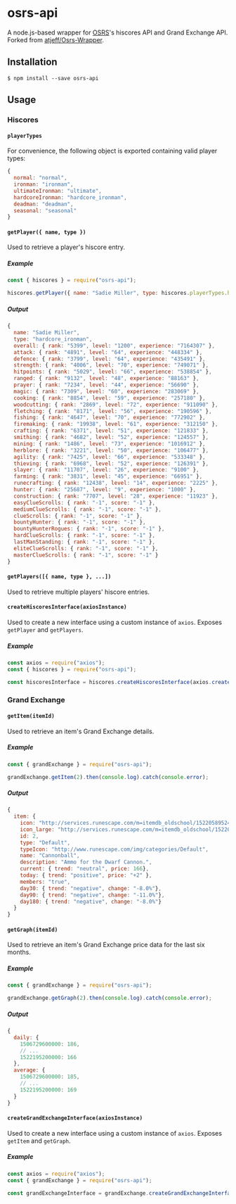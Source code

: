 # osrs-api
A node.js-based wrapper for [OSRS](http://oldschool.runescape.com/)'s hiscores API and Grand Exchange API. Forked from [atjeff/Osrs-Wrapper](https://github.com/atjeff/Osrs-Wrapper).

## Installation 
```
$ npm install --save osrs-api
```

## Usage

### Hiscores

#### `playerTypes`

For convenience, the following object is exported containing valid player types:

```javascript
{
  normal: "normal",
  ironman: "ironman",
  ultimateIronman: "ultimate",
  hardcoreIronman: "hardcore_ironman",
  deadman: "deadman",
  seasonal: "seasonal"
}
```

#### `getPlayer({ name, type })`

Used to retrieve a player's hiscore entry.

##### Example

```javascript
const { hiscores } = require("osrs-api");

hiscores.getPlayer({ name: "Sadie Miller", type: hiscores.playerTypes.hardcoreIronman }).then(console.log).catch(console.error);
```

##### Output

```javascript
{
  name: "Sadie Miller",
  type: "hardcore_ironman",
  overall: { rank: "5399", level: "1200", experience: "7164307" },
  attack: { rank: "4891", level: "64", experience: "448334" },
  defence: { rank: "3799", level: "64", experience: "435491" },
  strength: { rank: "4006", level: "70", experience: "749071" },
  hitpoints: { rank: "5029", level: "66", experience: "538854" },
  ranged: { rank: "9132", level: "48", experience: "88163" },
  prayer: { rank: "7234", level: "44", experience: "56690" },
  magic: { rank: "7309", level: "60", experience: "283069" },
  cooking: { rank: "8854", level: "59", experience: "257180" },
  woodcutting: { rank: "2869", level: "72", experience: "911090" },
  fletching: { rank: "8171", level: "56", experience: "190596" },
  fishing: { rank: "4647", level: "70", experience: "772902" },
  firemaking: { rank: "19938", level: "61", experience: "312150" },
  crafting: { rank: "6371", level: "51", experience: "121833" },
  smithing: { rank: "4682", level: "52", experience: "124557" },
  mining: { rank: "1486", level: "73", experience: "1016912" },
  herblore: { rank: "3221", level: "50", experience: "106477" },
  agility: { rank: "7425", level: "66", experience: "533348" },
  thieving: { rank: "6968", level: "52", experience: "126391" },
  slayer: { rank: "11707", level: "26", experience: "9100" },
  farming: { rank: "3831", level: "45", experience: "66951" },
  runecrafting: { rank: "12438", level: "14", experience: "2225" },
  hunter: { rank: "25687", level: "9", experience: "1000" },
  construction: { rank: "7707", level: "28", experience: "11923" },
  easyClueScrolls: { rank: "-1", score: "-1" },
  mediumClueScrolls: { rank: "-1", score: "-1" },
  clueScrolls: { rank: "-1", score: "-1" },
  bountyHunter: { rank: "-1", score: "-1" },
  bountyHunterRogues: { rank: "-1", score: "-1" },
  hardClueScrolls: { rank: "-1", score: "-1" },
  lastManStanding: { rank: "-1", score: "-1" },
  eliteClueScrolls: { rank: "-1", score: "-1" },
  masterClueScrolls: { rank: "-1", score: "-1" }
}
```

#### `getPlayers([{ name, type }, ...])`

Used to retrieve multiple players' hiscore entries.

#### `createHiscoresInterface(axiosInstance)`

Used to create a new interface using a custom instance of `axios`. Exposes `getPlayer` and `getPlayers`.

##### Example

```javascript
const axios = require("axios");
const { hiscores } = require("osrs-api");

const hiscoresInterface = hiscores.createHiscoresInterface(axios.create());
```

### Grand Exchange

#### `getItem(itemId)`

Used to retrieve an item's Grand Exchange details.

##### Example

```javascript
const { grandExchange } = require("osrs-api");

grandExchange.getItem(2).then(console.log).catch(console.error);
```

##### Output

```javascript
{
  item: {
    icon: "http://services.runescape.com/m=itemdb_oldschool/1522058952475_obj_sprite.gif?id=2",
    icon_large: "http://services.runescape.com/m=itemdb_oldschool/1522058952475_obj_big.gif?id=2",
    id: 2,
    type: "Default",
    typeIcon: "http://www.runescape.com/img/categories/Default",
    name: "Cannonball",
    description: "Ammo for the Dwarf Cannon.",
    current: { trend: "neutral", price: 166},
    today: { trend: "positive", price: "+2" },
    members: "true",
    day30: { trend: "negative", change: "-8.0%"},
    day90: { trend: "negative", change: "-11.0%"},
    day180: { trend: "negative", change: "-8.0%"}
  }
}
```

#### `getGraph(itemId)`

Used to retrieve an item's Grand Exchange price data for the last six months.

##### Example

```javascript
const { grandExchange } = require("osrs-api");

grandExchange.getGraph(2).then(console.log).catch(console.error);
```

##### Output

```javascript
{
  daily: {
    1506729600000: 186,
    // ...
    1522195200000: 166
  },
  average: {
    1506729600000: 185,
    // ...
    1522195200000: 169
  }
}
```

#### `createGrandExchangeInterface(axiosInstance)`

Used to create a new interface using a custom instance of `axios`. Exposes `getItem` and `getGraph`.

##### Example

```javascript
const axios = require("axios");
const { grandExchange } = require("osrs-api");

const grandExchangeInterface = grandExchange.createGrandExchangeInterface(axios.create());
```